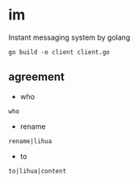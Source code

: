 # im
Instant messaging system by golang

```shell
go build -o client client.go
````

## agreement

- who

```shell
who
```

- rename

```shell
rename|lihua
```

- to

```shell
to|lihua|content
```